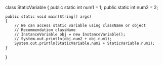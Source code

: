 class StaticVariable
{
	public static int num1 = 1;
	public static int num2 = 2;

	public static void main(String[] args)
	{
		// We can access static variable using className or object
		// Recommendation className
		// InstanceVariable obj = new InstanceVariable();
		// System.out.println(obj.num2 + obj.num1);
		System.out.println(StaticVariable.num2 + StaticVariable.num1);
	}
}
